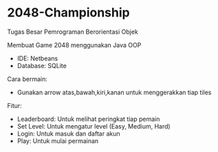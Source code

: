 # 2048-Championship
Tugas Besar Pemrograman Berorientasi Objek

Membuat Game 2048 menggunakan Java OOP
- IDE: Netbeans
- Database: SQLite

Cara bermain:
- Gunakan arrow atas,bawah,kiri,kanan untuk menggerakkan tiap tiles

Fitur:
- Leaderboard: Untuk melihat peringkat tiap pemain
- Set Level: Untuk mengatur level (Easy, Medium, Hard)
- Login: Untuk masuk dan daftar akun
- Play: Untuk mulai permainan
